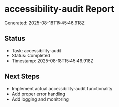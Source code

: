 # accessibility-audit Report

Generated: 2025-08-18T15:45:46.918Z

## Status
- Task: accessibility-audit
- Status: Completed
- Timestamp: 2025-08-18T15:45:46.918Z

## Next Steps
- Implement actual accessibility-audit functionality
- Add proper error handling
- Add logging and monitoring
